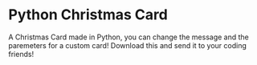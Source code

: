 # Python Christmas Card
A Christmas Card made in Python, you can change the message and the paremeters for a custom card!
Download this and send it to your coding friends!
